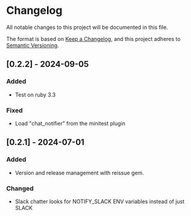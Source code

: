 # Changelog

All notable changes to this project will be documented in this file.

The format is based on [Keep a Changelog](https://keepachangelog.com/en/1.0.0/),
and this project adheres to [Semantic Versioning](https://semver.org/spec/v2.0.0.html).

## [0.2.2] - 2024-09-05

### Added

- Test on ruby 3.3

### Fixed

- Load "chat_notifier" from the minitest plugin

## [0.2.1] - 2024-07-01

### Added

- Version and release management with reissue gem.

### Changed

- Slack chatter looks for NOTIFY_SLACK ENV variables instead of just SLACK
